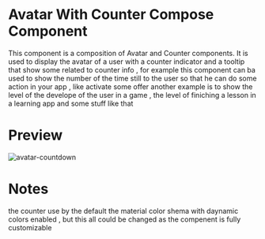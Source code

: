 # Avatar With Counter Compose Component
This component is a composition of Avatar and Counter components. It is used to display the avatar of a user with a counter indicator 
and a tooltip that show some related to  counter info , 
for example this component can ba used to show the number of the time still to the user so that he can do some action in your app , like 
activate some offer 
another example is to show the level of the develope of the user in a game  , 
the level of finiching a lesson in a learning app and some stuff like that

# Preview
![avatar-countdown](https://user-images.githubusercontent.com/25878302/116013073-4b3b1b80-a62b-11eb-8b3b-3b3b3b3b3b3b.png)

# Notes 

the counter use by the default the material color shema with daynamic colors enabled , but this all could be changed as the compenent is fully customizable 